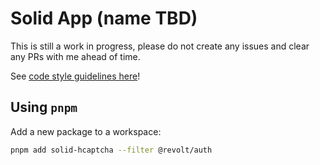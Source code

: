 # Solid App (name TBD)

This is still a work in progress, please do not create any issues and clear any PRs with me ahead of time.

See [code style guidelines here](./GUIDELINES.md)!

## Using `pnpm`

Add a new package to a workspace:

```bash
pnpm add solid-hcaptcha --filter @revolt/auth
```
